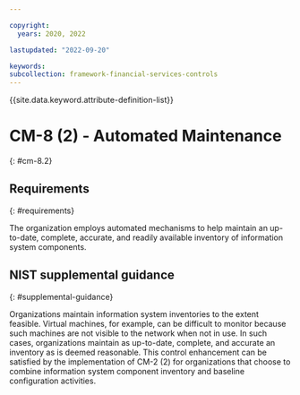 ```yaml
---

copyright:
  years: 2020, 2022

lastupdated: "2022-09-20"

keywords: 
subcollection: framework-financial-services-controls
---
```


{{site.data.keyword.attribute-definition-list}}

# CM-8 (2) - Automated Maintenance
{: #cm-8.2}

## Requirements
{: #requirements}

The organization employs automated mechanisms to help maintain an up-to-date, complete, accurate, and readily available inventory of information system components.

## NIST supplemental guidance
{: #supplemental-guidance}

Organizations maintain information system inventories to the extent feasible. Virtual machines, for example, can be difficult to monitor because such machines are not visible to the network when not in use. In such cases, organizations maintain as up-to-date, complete, and accurate an inventory as is deemed reasonable. This control enhancement can be satisfied by the implementation of CM-2 (2) for organizations that choose to combine information system component inventory and baseline configuration activities.

